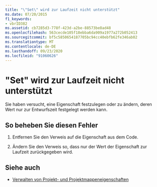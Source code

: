 ```yaml
---
title: "\"Set\" wird zur Laufzeit nicht unterstützt"
ms.date: 07/20/2015
f1_keywords:
- vbrID382
ms.assetid: cb7285d3-778f-423d-a2be-88573be8ad48
ms.openlocfilehash: 563cecde105f18ebba6da909a1977a272b052413
ms.sourcegitcommit: bf5c5850654187705bc94cc40ebfb62fe346ab02
ms.translationtype: MT
ms.contentlocale: de-DE
ms.lasthandoff: 09/23/2020
ms.locfileid: "91060626"
---
```

# <a name="set-not-supported-at-run-time"></a>"Set" wird zur Laufzeit nicht unterstützt

Sie haben versucht, eine Eigenschaft festzulegen oder zu ändern, deren Wert nur zur Entwurfszeit festgelegt werden kann.  
  
## <a name="to-correct-this-error"></a>So beheben Sie diesen Fehler  
  
1. Entfernen Sie den Verweis auf die Eigenschaft aus dem Code.  
  
2. Ändern Sie den Verweis so, dass nur der Wert der Eigenschaft zur Laufzeit zurückgegeben wird.  
  
## <a name="see-also"></a>Siehe auch

- [Verwalten von Projekt- und Projektmappeneigenschaften](/visualstudio/ide/managing-project-and-solution-properties)
